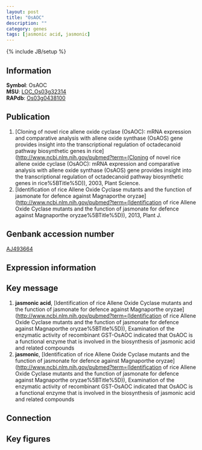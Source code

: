 ```yaml
---
layout: post
title: "OsAOC"
description: ""
category: genes
tags: [jasmonic acid, jasmonic]
---
```

{% include JB/setup %}

## Information
__Symbol__: OsAOC  
__MSU__: [LOC_Os03g32314](http://rice.plantbiology.msu.edu/cgi-bin/ORF_infopage.cgi?orf=LOC_Os03g32314)  
__RAPdb__: [Os03g0438100](http://rapdb.dna.affrc.go.jp/viewer/gbrowse_details/irgsp1?name=Os03g0438100)  

## Publication
1. [Cloning of novel rice allene oxide cyclase (OsAOC): mRNA expression and comparative analysis with allene oxide synthase (OsAOS) gene provides insight into the transcriptional regulation of octadecanoid pathway biosynthetic genes in rice](http://www.ncbi.nlm.nih.gov/pubmed?term=(Cloning of novel rice allene oxide cyclase (OsAOC): mRNA expression and comparative analysis with allene oxide synthase (OsAOS) gene provides insight into the transcriptional regulation of octadecanoid pathway biosynthetic genes in rice%5BTitle%5D)), 2003, Plant Science.
2. [Identification of rice Allene Oxide Cyclase mutants and the function of jasmonate for defence against Magnaporthe oryzae](http://www.ncbi.nlm.nih.gov/pubmed?term=(Identification of rice Allene Oxide Cyclase mutants and the function of jasmonate for defence against Magnaporthe oryzae%5BTitle%5D)), 2013, Plant J.

## Genbank accession number
[AJ493664](http://www.ncbi.nlm.nih.gov/nuccore/AJ493664)

## Expression information

## Key message
1. __jasmonic acid__, [Identification of rice Allene Oxide Cyclase mutants and the function of jasmonate for defence against Magnaporthe oryzae](http://www.ncbi.nlm.nih.gov/pubmed?term=(Identification of rice Allene Oxide Cyclase mutants and the function of jasmonate for defence against Magnaporthe oryzae%5BTitle%5D)),  Examination of the enzymatic activity of recombinant GST-OsAOC indicated that OsAOC is a functional enzyme that is involved in the biosynthesis of jasmonic acid and related compounds
2. __jasmonic__, [Identification of rice Allene Oxide Cyclase mutants and the function of jasmonate for defence against Magnaporthe oryzae](http://www.ncbi.nlm.nih.gov/pubmed?term=(Identification of rice Allene Oxide Cyclase mutants and the function of jasmonate for defence against Magnaporthe oryzae%5BTitle%5D)),  Examination of the enzymatic activity of recombinant GST-OsAOC indicated that OsAOC is a functional enzyme that is involved in the biosynthesis of jasmonic acid and related compounds

## Connection

## Key figures


